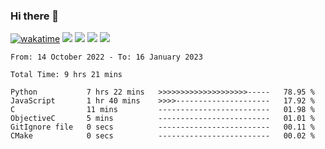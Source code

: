 ### Hi there 👋
[![wakatime](https://wakatime.com/badge/user/368879df-dc38-4b1a-86c4-8a2054a0e074.svg)](https://wakatime.com/@368879df-dc38-4b1a-86c4-8a2054a0e074)
<img src="https://img.shields.io/badge/Windows-0078D6?style=flat&logo=Windows&logoColor=white">
<img src="https://img.shields.io/badge/IntelliJ_IDEA-000000.svg?style=flat&logo=IntelliJ-IDEA&logoColor=white">
<img src="https://img.shields.io/badge/Visual_Studio_Code-007ACC?style=flat&logo=Visual-Studio-Code&logoColor=white">
<img src="https://img.shields.io/badge/Discord-5865F2?label=kano%233578&style=flat&logo=discord&logoColor=white">
<br>


<!--START_SECTION:waka-->

```text
From: 14 October 2022 - To: 16 January 2023

Total Time: 9 hrs 21 mins

Python           7 hrs 22 mins   >>>>>>>>>>>>>>>>>>>>-----   78.95 %
JavaScript       1 hr 40 mins    >>>>---------------------   17.92 %
C                11 mins         -------------------------   01.98 %
ObjectiveC       5 mins          -------------------------   01.01 %
GitIgnore file   0 secs          -------------------------   00.11 %
CMake            0 secs          -------------------------   00.02 %
```

<!--END_SECTION:waka-->
